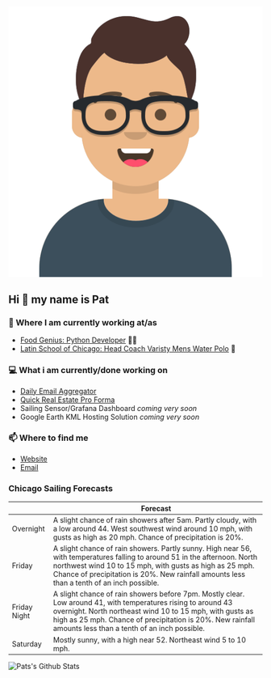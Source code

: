 [![Social banner for p-j-falconer](https://raw.githubusercontent.com/P-J-FALCONER/P-J-FALCONER/master/assets/avataaars.svg)](https://patfalconer.com/)
## Hi :wave: my name is Pat

### 💼 Where I am currently working at/as
- [Food Genius: Python Developer](https://getfoodgenius.com/) 🍔🐍
- [Latin School of Chicago: Head Coach Varisty Mens Water Polo](https://www.latinschool.org/) 🤽


### 💻 What i am currently/done working on
 - [Daily Email Aggregator](https://github.com/P-J-FALCONER/dott_daily_mail)
 - [Quick Real Estate Pro Forma](https://github.com/P-J-FALCONER/henry)
 - Sailing Sensor/Grafana Dashboard *coming very soon*
 - Google Earth KML Hosting Solution *coming very soon*

### 📫 Where to find me
 - [Website](https://patfalconer.com/)
 - [Email](mailto:patrick.j.falconer@gmail.com)


### Chicago Sailing Forecasts
|   | Forecast  |
|---|---|
| Overnight | A slight chance of rain showers after 5am. Partly cloudy, with a low around 44. West southwest wind around 10 mph, with gusts as high as 20 mph. Chance of precipitation is 20%. |
| Friday | A slight chance of rain showers. Partly sunny. High near 56, with temperatures falling to around 51 in the afternoon. North northwest wind 10 to 15 mph, with gusts as high as 25 mph. Chance of precipitation is 20%. New rainfall amounts less than a tenth of an inch possible. |
| Friday Night | A slight chance of rain showers before 7pm. Mostly clear. Low around 41, with temperatures rising to around 43 overnight. North northeast wind 10 to 15 mph, with gusts as high as 25 mph. Chance of precipitation is 20%. New rainfall amounts less than a tenth of an inch possible. |
| Saturday | Mostly sunny, with a high near 52. Northeast wind 5 to 10 mph. |

![Pats's Github Stats](https://github-readme-stats.vercel.app/api?username=p-j-falconer&show_icons=true&theme=radical)
